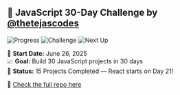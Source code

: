## 🚀 JavaScript 30-Day Challenge by [@thetejascodes](https://github.com/thetejascodes)

![Progress](https://img.shields.io/badge/Completed-20%2F30-green?style=for-the-badge&logo=javascript)
![Challenge](https://img.shields.io/badge/Day%2015%20Done-%F0%9F%92%AA-yellow?style=for-the-badge)
![Next Up](https://img.shields.io/badge/Coming%20Up-Day%2016-blue?style=for-the-badge)

📅 **Start Date:** June 26, 2025  
📈 **Goal:** Build 30 JavaScript projects in 30 days  
🎯 **Status:** 15 Projects Completed — React starts on Day 21!

🔗 [Check the full repo here](https://github.com/thetejascodes/JS-30-Days)
